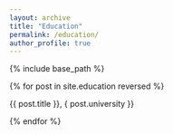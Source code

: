 ```yaml
---
layout: archive
title: "Education"
permalink: /education/
author_profile: true
---
```


{% include base_path %}

{% for post in site.education reversed %}
  <p> {{ post.title }}, { post.university }} </p>
{% endfor %}
